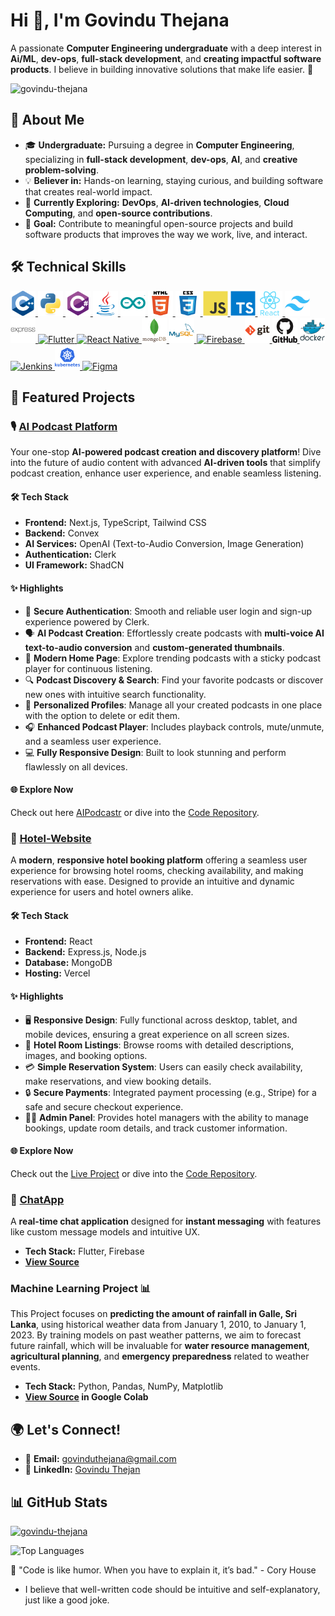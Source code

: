 # Hi 👋, I'm Govindu Thejana

A passionate **Computer Engineering undergraduate** with a deep interest in **Ai/ML**, **dev-ops**, **full-stack development**, and **creating impactful software products**. I believe in building innovative solutions that make life easier. 🚀

<p align="left"> <img src="https://komarev.com/ghpvc/?username=govindu-thejana&label=Profile%20views&color=0e75b6&style=flat" alt="govindu-thejana" /> </p>

## 🌟 About Me

- 🎓 **Undergraduate:** Pursuing a degree in **Computer Engineering**, specializing in **full-stack development**, **dev-ops**, **AI**, and **creative problem-solving**.
- 💡 **Believer in:** Hands-on learning, staying curious, and building software that creates real-world impact.
- 🌱 **Currently Exploring:** **DevOps**, **AI-driven technologies**, **Cloud Computing**, and **open-source contributions**.
- 🎯 **Goal:** Contribute to meaningful open-source projects and build software products that improves the way we work, live, and interact.

## 🛠️ Technical Skills

<p align="left">
  <!-- Programming Languages -->
  <a href="https://www.cplusplus.com/" target="_blank" rel="noreferrer">
    <img src="https://raw.githubusercontent.com/devicons/devicon/master/icons/cplusplus/cplusplus-original.svg" alt="C++" width="40" height="40"/>
  </a>
  <a href="https://www.python.org/" target="_blank" rel="noreferrer">
    <img src="https://raw.githubusercontent.com/devicons/devicon/master/icons/python/python-original.svg" alt="Python" width="40" height="40"/>
  </a>
  <a href="https://learn.microsoft.com/en-us/dotnet/csharp/" target="_blank" rel="noreferrer">
    <img src="https://raw.githubusercontent.com/devicons/devicon/master/icons/csharp/csharp-original.svg" alt="C#" width="40" height="40"/>
  </a>
  <a href="https://www.java.com/" target="_blank" rel="noreferrer">
    <img src="https://raw.githubusercontent.com/devicons/devicon/master/icons/java/java-original.svg" alt="Java" width="40" height="40"/>
  </a>
  <a href="https://www.arduino.cc/" target="_blank" rel="noreferrer">
    <img src="https://raw.githubusercontent.com/devicons/devicon/master/icons/arduino/arduino-original.svg" alt="Arduino" width="40" height="40"/>
  </a>
  <!-- Web Development -->
  <a href="https://developer.mozilla.org/en-US/docs/Web/HTML" target="_blank" rel="noreferrer">
    <img src="https://raw.githubusercontent.com/devicons/devicon/master/icons/html5/html5-original-wordmark.svg" alt="HTML" width="40" height="40"/>
  </a>
  <a href="https://developer.mozilla.org/en-US/docs/Web/CSS" target="_blank" rel="noreferrer">
    <img src="https://raw.githubusercontent.com/devicons/devicon/master/icons/css3/css3-original-wordmark.svg" alt="CSS" width="40" height="40"/>
  </a>
  <a href="https://developer.mozilla.org/en-US/docs/Web/JavaScript" target="_blank" rel="noreferrer">
    <img src="https://raw.githubusercontent.com/devicons/devicon/master/icons/javascript/javascript-original.svg" alt="JavaScript" width="40" height="40"/>
  </a>
  <a href="https://www.typescriptlang.org/" target="_blank" rel="noreferrer">
    <img src="https://raw.githubusercontent.com/devicons/devicon/master/icons/typescript/typescript-original.svg" alt="TypeScript" width="40" height="40"/>
  </a>
  <!-- Frameworks and Libraries -->
  <a href="https://reactjs.org/" target="_blank" rel="noreferrer">
    <img src="https://raw.githubusercontent.com/devicons/devicon/master/icons/react/react-original-wordmark.svg" alt="React" width="40" height="40"/>
  </a>
  <a href="https://tailwindcss.com/" target="_blank" rel="noreferrer">
    <img src="https://raw.githubusercontent.com/devicons/devicon/master/icons/tailwindcss/tailwindcss-plain.svg" alt="Tailwind CSS" width="40" height="40"/>
  </a>
  <a href="https://expressjs.com/" target="_blank" rel="noreferrer">
    <img src="https://raw.githubusercontent.com/devicons/devicon/master/icons/express/express-original-wordmark.svg" alt="Express.js" width="40" height="40"/>
  </a>
  <a href="https://www.flutter.dev/" target="_blank" rel="noreferrer">
    <img src="https://www.vectorlogo.zone/logos/flutterio/flutterio-icon.svg" alt="Flutter" width="40" height="40"/>
  </a>
  <a href="https://reactnative.dev/" target="_blank" rel="noreferrer">
    <img src="https://www.vectorlogo.zone/logos/react_native/react_native-icon.svg" alt="React Native" width="40" height="40"/>
  </a>
  <!-- Databases -->
  <a href="https://www.mongodb.com/" target="_blank" rel="noreferrer">
    <img src="https://raw.githubusercontent.com/devicons/devicon/master/icons/mongodb/mongodb-original-wordmark.svg" alt="MongoDB" width="40" height="40"/>
  </a>
  <a href="https://www.mysql.com/" target="_blank" rel="noreferrer">
    <img src="https://raw.githubusercontent.com/devicons/devicon/master/icons/mysql/mysql-original-wordmark.svg" alt="MySQL" width="40" height="40"/>
  </a>
  <a href="https://firebase.google.com/" target="_blank" rel="noreferrer">
    <img src="https://www.vectorlogo.zone/logos/firebase/firebase-icon.svg" alt="Firebase" width="40" height="40"/>
  </a>
  <!-- Tools -->
  <a href="https://www.git-scm.com/" target="_blank" rel="noreferrer">
    <img src="https://raw.githubusercontent.com/devicons/devicon/master/icons/git/git-original-wordmark.svg" alt="Git" width="40" height="40"/>
  </a>
  <a href="https://github.com/" target="_blank" rel="noreferrer">
    <img src="https://raw.githubusercontent.com/devicons/devicon/master/icons/github/github-original-wordmark.svg" alt="GitHub" width="40" height="40"/>
  </a>
  <a href="https://www.docker.com/" target="_blank" rel="noreferrer">
    <img src="https://raw.githubusercontent.com/devicons/devicon/master/icons/docker/docker-original-wordmark.svg" alt="Docker" width="40" height="40"/>
  </a>
  <a href="https://www.jenkins.io/" target="_blank" rel="noreferrer">
    <img src="https://www.vectorlogo.zone/logos/jenkins/jenkins-icon.svg" alt="Jenkins" width="40" height="40"/>
  </a>
  <a href="https://kubernetes.io/" target="_blank" rel="noreferrer">
    <img src="https://raw.githubusercontent.com/devicons/devicon/master/icons/kubernetes/kubernetes-plain-wordmark.svg" alt="Kubernetes" width="40" height="40"/>
  </a>
  <!-- Design Tools -->
  <a href="https://www.figma.com/" target="_blank" rel="noreferrer">
    <img src="https://www.vectorlogo.zone/logos/figma/figma-icon.svg" alt="Figma" width="40" height="40"/>
  </a>
</p>

## 🚀 Featured Projects

### 🎙️ [AI Podcast Platform](https://aipodcastr.vercel.app/)

Your one-stop **AI-powered podcast creation and discovery platform**! Dive into the future of audio content with advanced **AI-driven tools** that simplify podcast creation, enhance user experience, and enable seamless listening.

#### 🛠️ **Tech Stack**

- **Frontend:** Next.js, TypeScript, Tailwind CSS
- **Backend:** Convex
- **AI Services:** OpenAI (Text-to-Audio Conversion, Image Generation)
- **Authentication:** Clerk
- **UI Framework:** ShadCN

#### ✨ **Highlights**

- 🔐 **Secure Authentication**: Smooth and reliable user login and sign-up experience powered by Clerk.
- 🗣️ **AI Podcast Creation**: Effortlessly create podcasts with **multi-voice AI text-to-audio conversion** and **custom-generated thumbnails**.
- 🌟 **Modern Home Page**: Explore trending podcasts with a sticky podcast player for continuous listening.
- 🔍 **Podcast Discovery & Search**: Find your favorite podcasts or discover new ones with intuitive search functionality.
- 👤 **Personalized Profiles**: Manage all your created podcasts in one place with the option to delete or edit them.
- 🎧 **Enhanced Podcast Player**: Includes playback controls, mute/unmute, and a seamless user experience.
- 💻 **Fully Responsive Design**: Built to look stunning and perform flawlessly on all devices.

#### 🌐 **Explore Now**

Check out here [AIPodcastr](https://aipodcastr.vercel.app/) or dive into the [Code Repository](https://github.com/Govindu-Thejana/aipodcaster).

### 🏨 [Hotel-Website](https://suneragirahotel.vercel.app/)

A **modern**, **responsive hotel booking platform** offering a seamless user experience for browsing hotel rooms, checking availability, and making reservations with ease. Designed to provide an intuitive and dynamic experience for users and hotel owners alike.

#### 🛠️ **Tech Stack**

- **Frontend:** React
- **Backend:** Express.js, Node.js
- **Database:** MongoDB
- **Hosting:** Vercel

#### ✨ **Highlights**

- 🖥️ **Responsive Design**: Fully functional across desktop, tablet, and mobile devices, ensuring a great experience on all screen sizes.
- 🏨 **Hotel Room Listings**: Browse rooms with detailed descriptions, images, and booking options.
- 💳 **Simple Reservation System**: Users can easily check availability, make reservations, and view booking details.
- 🔒 **Secure Payments**: Integrated payment processing (e.g., Stripe) for a safe and secure checkout experience.
- 🧑‍💼 **Admin Panel**: Provides hotel managers with the ability to manage bookings, update room details, and track customer information.

#### 🌐 **Explore Now**

Check out the [Live Project](https://suneragirahotel.vercel.app/) or dive into the [Code Repository](https://github.com/Govindu-Thejana/Hotel-Website).


### 📱 [ChatApp](https://github.com/YourUsername/chatapp)

A **real-time chat application** designed for **instant messaging** with features like custom message models and intuitive UX.

- **Tech Stack:** Flutter, Firebase
- **[View Source](https://github.com/Govindu-Thejana/chat_app)**

### Machine Learning Project 📊

This Project focuses on **predicting the amount of rainfall in Galle, Sri Lanka**, using historical weather data from January 1, 2010, to January 1, 2023. By training models on past weather patterns, we aim to forecast future rainfall, which will be invaluable for **water resource management**, **agricultural planning**, and **emergency preparedness** related to weather events.

- **Tech Stack:** Python, Pandas, NumPy, Matplotlib
- **[View Source](https://colab.research.google.com/drive/16IOgCECnv-Uc1nKmKWNj_KX9xJ8lCork#scrollTo=RVEzMpL_jwu2) in Google Colab**


## 🌍 Let's Connect!

- 📧 **Email:** [govinduthejana@gmail.com](mailto:govinduthejana@gmail.com)
- 💼 **LinkedIn:** [Govindu Thejan](https://linkedin.com/in/yourprofile)



<!-- ## 🏆 Achievements

- 🥇 **Winner:** XYZ Hackathon 2023
- 🌟 **Open-Source Contributor:** PRs merged in notable repositories
- 📝 **Published Blogs:** [Your Blog](https://yourblog.com)

--- -->

## 📊 GitHub Stats
<p align="left"> <a href="https://github.com/ryo-ma/github-profile-trophy"><img src="https://github-profile-trophy.vercel.app/?username=govindu-thejana" alt="govindu-thejana" /></a> </p>

<!-- ![Govindu's GitHub Stats](https://github-readme-stats.vercel.app/api?username=govindu-thejana&show_icons=true&theme=radical)   -->
![Top Languages](https://github-readme-stats.vercel.app/api/top-langs/?username=Govindu-Thejana&layout=compact&theme=radical)


🌟 "Code is like humor. When you have to explain it, it’s bad." - Cory House
- I believe that well-written code should be intuitive and self-explanatory, just like a good joke.
